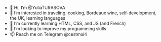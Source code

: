 - 👋 Hi, I’m @YuliaTURASOVA
- 👀 I’m interested in traveling, cooking, Bordeaux wine, self-development, the UK, learning languages
- 🌱 I’m currently learning HTML, CSS, and JS (and French)
- 💞️ I’m looking to improve my programming skills
- 📫 Reach me on Telegram @cestmoi4

<!---
YuliaTURASOVA/YuliaTURASOVA is a ✨ special ✨ repository because its `README.md` (this file) appears on your GitHub profile.
You can click the Preview link to take a look at your changes.
--->
